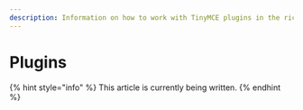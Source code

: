 ```yaml
---
description: Information on how to work with TinyMCE plugins in the rich text editor.
---
```


# Plugins

{% hint style="info" %}
This article is currently being written.
{% endhint %}
